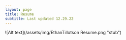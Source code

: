 ```yaml
---
layout: page
title: Resume
subtitle: Last updated 12.29.22
---
```


![Alt text](/assets/img/EthanTillotson Resume.png "stub")
